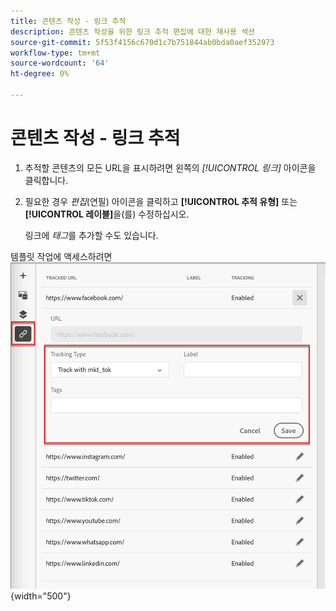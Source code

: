 ```yaml
---
title: 콘텐츠 작성 - 링크 추적
description: 콘텐츠 작성을 위한 링크 추적 편집에 대한 재사용 섹션
source-git-commit: 5f53f4156c670d1c7b751844ab0bda0aef352973
workflow-type: tm+mt
source-wordcount: '64'
ht-degree: 0%

---
```


# 콘텐츠 작성 - 링크 추적

1. 추적할 콘텐츠의 모든 URL을 표시하려면 왼쪽의 _[!UICONTROL 링크]_ 아이콘을 클릭합니다.

1. 필요한 경우 _편집_(연필) 아이콘을 클릭하고 **[!UICONTROL 추적 유형]** 또는 **[!UICONTROL 레이블]**&#x200B;을(를) 수정하십시오.

   링크에 _태그_&#x200B;를 추가할 수도 있습니다.

템플릿 작업에 액세스하려면 ![자세히 클릭](../assets/content-design-shared/visual-designer-links.png){width="500"}